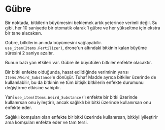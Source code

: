 # Gübre
Bir noktada, bitkilerin büyümesini beklemek artık yeterince verimli değil. 
Su gibi, her 10 saniyede bir otomatik olarak 1 gübre ve her yükseltme için ekstra bir tane alacaksın.

Gübre, bitkilerin anında büyümesini sağlayabilir. `use_item(Items.Fertilizer)`, drone'un altındaki bitkinin kalan büyüme süresini 2 saniye azaltır.

Bunun bazı yan etkileri var.
Gübre ile büyütülen bitkiler enfekte olacaktır.

Bir bitki enfekte olduğunda, hasat edildiğinde veriminin yarısı `Items.Weird_Substance`'e dönüşür.
Tuhaf Madde ayrıca bitkiler üzerinde de kullanılabilir, bu da bitkinin ve tüm bitişik bitkilerin enfekte durumunu değiştirme etkisine sahiptir.

Yani `use_item(Items.Weird_Substance)`'ı enfekte bir bitki üzerinde kullanırsan onu iyileştirir, ancak sağlıklı bir bitki üzerinde kullanırsan onu enfekte eder.

Sağlıklı komşuları olan enfekte bir bitki üzerinde kullanırsan, bitkiyi iyileştirir ama komşuları enfekte eder ve tam tersi.